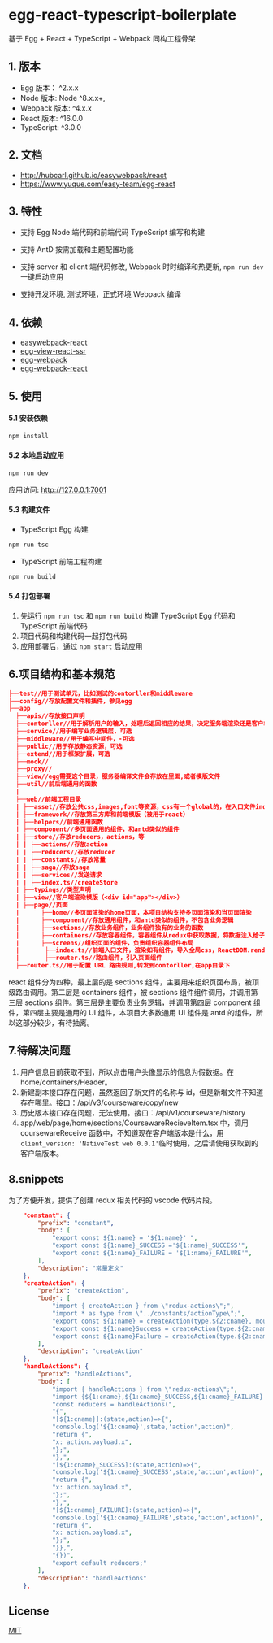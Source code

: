 # egg-react-typescript-boilerplate

基于 Egg + React + TypeScript + Webpack 同构工程骨架

## 1. 版本

- Egg 版本： ^2.x.x
- Node 版本: Node ^8.x.x+,
- Webpack 版本: ^4.x.x
- React 版本: ^16.0.0
- TypeScript: ^3.0.0

## 2. 文档

- http://hubcarl.github.io/easywebpack/react
- https://www.yuque.com/easy-team/egg-react

## 3. 特性

- 支持 Egg Node 端代码和前端代码 TypeScript 编写和构建

- 支持 AntD 按需加载和主题配置功能

- 支持 server 和 client 端代码修改, Webpack 时时编译和热更新, `npm run dev` 一键启动应用

- 支持开发环境, 测试环境，正式环境 Webpack 编译

## 4. 依赖

- [easywebpack-react](https://github.com/hubcarl/easywebpack)
- [egg-view-react-ssr](https://github.com/hubcarl/egg-view-react-ssr)
- [egg-webpack](https://github.com/hubcarl/egg-webpack)
- [egg-webpack-react](https://github.com/hubcarl/egg-webpack-react)

## 5. 使用

#### 5.1 安装依赖

```bash
npm install
```

#### 5.2 本地启动应用

```bash
npm run dev
```

应用访问: http://127.0.0.1:7001

#### 5.3 构建文件

- TypeScript Egg 构建

```bash
npm run tsc
```

- TypeScript 前端工程构建

```bash
npm run build
```

#### 5.4 打包部署

1. 先运行 `npm run tsc` 和 `npm run build` 构建 TypeScript Egg 代码和 TypeScript 前端代码
2. 项目代码和构建代码一起打包代码
3. 应用部署后，通过 `npm start` 启动应用

## 6.项目结构和基本规范

```json
├──test//用于测试单元，比如测试的contorller和middleware
├──config//存放配置文件和插件，参见egg
├──app
  ├──apis//存放接口声明
  ├──contorller//用于解析用户的输入，处理后返回相应的结果，决定服务端渲染还是客户端渲染
  ├──service//用于编写业务逻辑层，可选
  ├──middleware//用于编写中间件，-可选
  ├──public//用于存放静态资源，可选
  ├──extend//用于框架扩展，可选
  ├──mock//
  ├──proxy//
  ├──view//egg需要这个目录，服务器编译文件会存放在里面,或者模版文件
  ├──util//前后端通用的函数
  |
  ├──web//前端工程目录
  | ├──asset//存放公共css,images,font等资源，css有一个global的，在入口文件index.ts中导入
  | ├──framework//存放第三方库和前端模版（被用于react）
  | ├──helpers//前端通用函数
  | ├──component//多页面通用的组件，和antd类似的组件
  | ├──store//存放reducers，actions，等
  | | ├──actions//存放action
  | | ├──reducers//存放reducer
  | | ├──constants//存放常量
  | | ├──saga//存放saga
  | | ├──services//发送请求
  | | ├──index.ts//createStore
  | ├──typings//类型声明
  | ├──view//客户端渲染模版（<div id="app"></div>）
  | ├──page//页面
  |      ├──home//多页面渲染的home页面，本项目结构支持多页面渲染和当页面渲染
  |      ├──component//存放通用组件，和antd类似的组件，不包含业务逻辑
  |      ├──sections//存放业务组件，业务组件独有的业务的函数
  |      ├──containers//存放容器组件，容器组件从redux中获取数据，将数据注入给子组件业务组件中，存放子业务共用的业务函数
  |      ├──screens//组织页面的组件，负责组织容器组件布局
  |       ├──index.ts//前端入口文件，渲染如有组件，导入全局css，ReactDOM.render(),webpack中配置的入口
  |       ├──router.ts//路由组件，引入页面组件
  ├──router.ts//用于配置 URL 路由规则,转发到contorller,在app目录下

```

react 组件分为四种，最上层的是 sections 组件，主要用来组织页面布局，被顶级路由调用。第二层是 containers 组件，被 sections 组件组件调用，并调用第三层 sections 组件。第三层是主要负责业务逻辑，并调用第四层 component 组件，第四层主要是通用的 UI 组件，本项目大多数通用 UI 组件是 antd 的组件，所以这部分较少，有待抽离。

## 7.待解决问题

1. 用户信息目前获取不到，所以点击用户头像显示的信息为假数据。在 home/containers/Header。
2. 新建副本接口存在问题，虽然返回了新文件的名称与 id，但是新增文件不知道存在哪里。接口：/api/v3/courseware/copy/new
3. 历史版本接口存在问题，无法使用。接口：/api/v1/courseware/history
4. app/web/page/home/sections/CoursewareRecieveItem.tsx 中，调用 coursewareReceive 函数中，不知道现在客户端版本是什么，用 `client_version: 'NativeTest web 0.0.1'`临时使用，之后请使用获取到的客户端版本。

## 8.snippets

为了方便开发，提供了创建 redux 相关代码的 vscode 代码片段。

```json
	"constant": {
		"prefix": "constant",
		"body": [
			"export const ${1:name} = '${1:name}' ",
			"export const ${1:name}_SUCCESS ='${1:name}_SUCCESS'",
			"export const ${1:name}_FAILURE = '${1:name}_FAILURE'",
		],
		"description": "常量定义"
	},
	"createAction": {
		"prefix": "createAction",
		"body": [
			"import { createAction } from \"redux-actions\";",
			"import * as type from \"../constants/actionType\";",
			"export const ${1:name} = createAction(type.${2:cname}, mount => mount);",
			"export const ${1:name}Success = createAction(type.${2:cname}_SUCCESS, mount => mount);",
			"export const ${1:name}Failure = createAction(type.${2:cname}_FAILURE, mount => mount);",
		],
		"description": "createAction"
	},
	"handleActions": {
		"prefix": "handleActions",
		"body": [
			"import { handleActions } from \"redux-actions\";",
			"import {${1:cname},${1:cname}_SUCCESS,${1:cname}_FAILURE} from \"../constants/actionType\";",
			"const reducers = handleActions(",
			"{",
			"[${1:cname}]:(state,action)=>{",
			"console.log('${1:cname}',state,'action',action)",
			"return {",
			"x: action.payload.x",
			"};",
			"},",
			"[${1:cname}_SUCCESS]:(state,action)=>{",
			"console.log('${1:cname}_SUCCESS',state,'action',action)",
			"return {",
			"x: action.payload.x",
			"};",
			"},",
			"[${1:cname}_FAILURE]:(state,action)=>{",
			"console.log('${1:cname}_FAILURE',state,'action',action)",
			"return {",
			"x: action.payload.x",
			"};",
			"}},",
			"{})",
			"export default reducers;"
		],
		"description": "handleActions"
	},


```

## License

[MIT](LICENSE)
